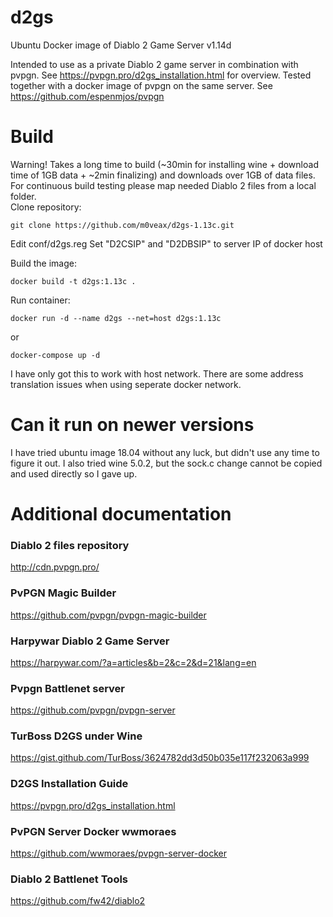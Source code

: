 # d2gs
Ubuntu Docker image of Diablo 2 Game Server v1.14d

Intended to use as a private Diablo 2 game server in combination with pvpgn. See https://pvpgn.pro/d2gs_installation.html for overview. 
Tested together with a docker image of pvpgn on the same server. See https://github.com/espenmjos/pvpgn

# Build 
Warning! Takes a long time to build (~30min for installing wine + download time of 1GB data + ~2min finalizing) and downloads over 1GB of data files. For continuous build testing please map needed Diablo 2 files from a local folder.  
Clone repository:
```
git clone https://github.com/m0veax/d2gs-1.13c.git
```
Edit conf/d2gs.reg 
Set "D2CSIP" and "D2DBSIP" to server IP of docker host

Build the image: 
```
docker build -t d2gs:1.13c .
```

Run container:
```
docker run -d --name d2gs --net=host d2gs:1.13c
```
or
```
docker-compose up -d
```
I have only got this to work with host network. There are some address translation issues when using seperate docker network.

# Can it run on newer versions
I have tried ubuntu image 18.04 without any luck, but didn't use any time to figure it out. 
I also tried wine 5.0.2, but the sock.c change cannot be copied and used directly so I gave up. 

# Additional documentation

### Diablo 2 files repository
http://cdn.pvpgn.pro/

### PvPGN Magic Builder
https://github.com/pvpgn/pvpgn-magic-builder

### Harpywar Diablo 2 Game Server 
https://harpywar.com/?a=articles&b=2&c=2&d=21&lang=en

### Pvpgn Battlenet server
https://github.com/pvpgn/pvpgn-server

### TurBoss D2GS under Wine
https://gist.github.com/TurBoss/3624782dd3d50b035e117f232063a999

### D2GS Installation Guide
https://pvpgn.pro/d2gs_installation.html

### PvPGN Server Docker wwmoraes
https://github.com/wwmoraes/pvpgn-server-docker

### Diablo 2 Battlenet Tools
https://github.com/fw42/diablo2
